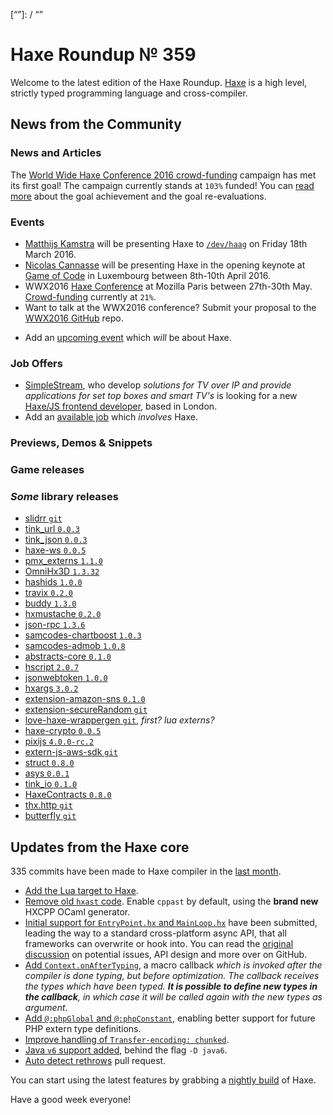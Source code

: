 [_template]: ../templates/roundup.html
[date]: / "2016-04-07 09:05:00"
[modified]: / "2016-04-07 11:01:00"
[published]: / "2016-04-07 09:05:00"
[“”]: / “”

# Haxe Roundup № 359

Welcome to the latest edition of the Haxe Roundup. [Haxe](http://haxe.org/?utm_source=haxe.io) is a high level, strictly typed programming language and cross-compiler.

## News from the Community

### News and Articles

The [World Wide Haxe Conference 2016 crowd-funding](https://en.ulule.com/wwx2016/) campaign has met its first goal! The campaign currently stands at `103%` funded! You can [read more](https://www.ulule.com/wwx2016/news/goal-achievment-and-reevaluation-100128/) about the goal achievement and the goal re-evaluations.



### Events

- [Matthijs Kamstra](https://twitter.com/MatthijsKamstra) will be presenting Haxe to [`/dev/haag`](http://www.meetup.com/devhaag/events/228921908/) on Friday 18th March 2016.
- [Nicolas Cannasse](https://twitter.com/ncannasse) will be presenting Haxe in
the opening keynote at [Game of Code](http://www.gameofcode.eu/) in Luxembourg between 8th-10th April 2016.
- WWX2016 [Haxe Conference](http://wwx.silexlabs.org/2016/) at Mozilla Paris between 27th-30th May. [Crowd-funding](https://fr.ulule.com/wwx2016/) currently at `21%`.
- Want to talk at the WWX2016 conference? Submit your proposal to the [WWX2016 GitHub](https://github.com/silexlabs/wwx2016/#talks-workshops-hackathons) repo.
+	Add an [upcoming event](https://github.com/skial/haxe.io/labels/events) which _will_ be about Haxe.

### Job Offers

- [SimpleStream](http://www.simplestream.com/), who develop _solutions for TV over IP and provide applications for set top boxes and smart TV's_ is looking for a new [Haxe/JS frontend developer](https://groups.google.com/forum/#!msg/haxelang/BAGFqQjSSOE/PlwiZfQtGQAJ), based in London.
- Add an [available job](https://github.com/skial/haxe.io/labels/jobs) which _involves_ Haxe.

### Previews, Demos & Snippets



### Game releases



### *Some* library releases

- [slidrr `git`](https://github.com/MatthijsKamstra/slidrr)
- [tink_url `0.0.3`](http://lib.haxe.org/p/tink_url)
- [tink_json `0.0.3`](http://lib.haxe.org/p/tink_json)
- [haxe-ws `0.0.5`](http://lib.haxe.org/p/haxe-ws)
- [pmx_externs `1.1.0`](http://lib.haxe.org/p/pmx_externs)
- [OmniHx3D `1.3.32`](http://lib.haxe.org/p/OmniHx3D)
- [hashids `1.0.0`](http://lib.haxe.org/p/hashids)
- [travix `0.2.0`](http://lib.haxe.org/p/travix)
- [buddy `1.3.0`](http://lib.haxe.org/p/buddy)
- [hxmustache `0.2.0`](http://lib.haxe.org/p/hxmustache)
- [json-rpc `1.3.6`](http://lib.haxe.org/p/json-rpc)
- [samcodes-chartboost `1.0.3`](http://lib.haxe.org/p/samcodes-chartboost)
- [samcodes-admob `1.0.8`](http://lib.haxe.org/p/samcodes-admob)
- [abstracts-core `0.1.0`](http://lib.haxe.org/p/abstracts-core)
- [hscript `2.0.7`](http://lib.haxe.org/p/hscript)
- [jsonwebtoken `1.0.0`](http://lib.haxe.org/p/jsonwebtoken)
- [hxargs `3.0.2`](http://lib.haxe.org/p/hxargs)
- [extension-amazon-sns `0.1.0`](http://lib.haxe.org/p/extension-amazon-sns)
- [extension-secureRandom `git`](https://github.com/thomasuster/extension-secureRandom)
- [love-haxe-wrappergen `git`](https://github.com/bartbes/love-haxe-wrappergen), _first? lua externs?_
- [haxe-crypto `0.0.5`](http://lib.haxe.org/p/haxe-crypto)
- [pixijs `4.0.0-rc.2`](http://lib.haxe.org/p/pixijs)
- [extern-js-aws-sdk `git`](https://github.com/ExternKit/extern-js-aws-sdk)
- [struct `0.8.0`](http://lib.haxe.org/p/struct)
- [asys `0.0.1`](http://lib.haxe.org/p/asys)
- [tink_io `0.1.0`](http://lib.haxe.org/p/tink_io)
- [HaxeContracts `0.8.0`](http://lib.haxe.org/p/HaxeContracts)
- [thx.http `git`](https://github.com/fponticelli/thx.http)
- [butterfly `git`](https://github.com/ashes999/butterfly/releases/tag/v0.3)

## Updates from the Haxe core

335 commits have been made to Haxe compiler in the [last month].

- [Add the Lua target to Haxe](https://github.com/HaxeFoundation/haxe/pull/5020).
- [Remove old `hxast` code](https://github.com/HaxeFoundation/haxe/commit/52fa932adae06421378e2d32aaf693acfb97f9d1). Enable `cppast` by default, using the **brand new** HXCPP OCaml generator.
- [Initial support for `EntryPoint.hx` and `MainLoop.hx`](https://github.com/HaxeFoundation/haxe/pull/5017) have been submitted, leading the way to a standard cross-platform async API, that all frameworks can overwrite or hook into. You can read the [original discussion](https://github.com/HaxeFoundation/haxe/issues/3075) on potential issues, API design and more over on GitHub.
- [Add `Context.onAfterTyping`](https://github.com/HaxeFoundation/haxe/commit/6deb765490e90e3f00c88efc6856342105c6034f), a macro callback _which is invoked after the compiler is done typing, but before optimization. The callback receives the types which have been typed. **It is possible to define new types in the callback**, in which case it will be called again with the new types as argument_.
- [Add `@:phpGlobal` and `@:phpConstant`](https://github.com/HaxeFoundation/haxe/pull/5071), enabling better support for future PHP extern type definitions.
- [Improve handling of `Transfer-encoding: chunked`](https://github.com/HaxeFoundation/haxe/pull/5021).
- [Java `v6` support added](https://github.com/HaxeFoundation/haxe/issues/4220#issuecomment-204995192), behind the flag `-D java6`.
- [Auto detect rethrows](https://github.com/HaxeFoundation/haxe/pull/5001) pull request.

You can start using the latest features by grabbing a [nightly build] of Haxe.

Have a good week everyone!

[last month]: https://github.com/issues?utf8=%E2%9C%93&q=closed%3A2016-03-08..2016-04-06+org%3Ahaxefoundation+is%3Aclosed+
[issues]: https://github.com/issues?utf8=%E2%9C%93&q=language%3Ahaxe+language%3Ac%2B%2B+language%3Ac+org%3Ahaxefoundation+org%3Aopenfl+org%3Asnowkit+org%3AKTXSoftware+org%3Ahaxeflixel+org%3Ahaxepunk+org%3Anmehost+org%3Ahaxeui+org%3Ahaxetink+org%3Anative-toolkit+org%3AStencyl+repo%3Ahaxe-js-kit+user%3Aunderscorediscovery+is%3Aclosed+closed%3A2016-03-08..2016-04-06+
[nightly build]: http://build.haxe.org
